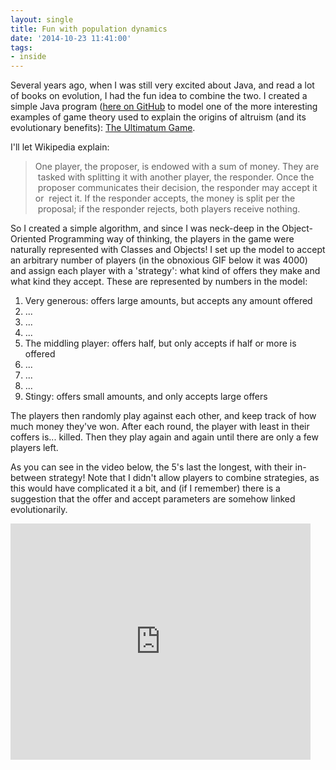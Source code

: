 ```yaml
---
layout: single
title: Fun with population dynamics
date: '2014-10-23 11:41:00'
tags:
- inside
---
```


Several years ago, when I was still very excited about Java, and read a lot of books on evolution, I had the fun idea to combine the two. I created a simple Java program ([here on GitHub](https://github.com/carderne/Altruism) to model one of the more interesting examples of game theory used to explain the origins of altruism (and its evolutionary benefits): [The Ultimatum Game](https://en.wikipedia.org/wiki/Ultimatum_game).

I'll let Wikipedia explain:

> One player, the proposer, is endowed with a sum of money. They are  tasked with splitting it with another player, the responder. Once the  proposer communicates their decision, the responder may accept it or  reject it. If the responder accepts, the money is split per the  proposal; if the responder rejects, both players receive nothing.

So I created a simple algorithm, and since I was neck-deep in the Object-Oriented Programming way of thinking, the players in the game were naturally represented with Classes and Objects! I set up the model to accept an arbitrary number of players (in the obnoxious GIF below it was 4000) and assign each player with a 'strategy': what kind of offers they make and what kind they accept. These are represented by numbers in the model:

 1. Very generous: offers large amounts, but accepts any amount offered
 2. ...
 3. ...
 4. ...
 5. The middling player: offers half, but only accepts if half or more is
    offered
 6. ...
 7. ...
 8. ...
 9. Stingy: offers small amounts, and only accepts large offers

The players then randomly play against each other, and keep track of how much money they've won. After each round, the player with least in their coffers is... killed. Then they play again and again until there are only a few players left.

As you can see in the video below, the 5's last the longest, with their in-between strategy! Note that I didn't allow players to combine strategies, as this would have complicated it a bit, and (if I remember) there is a suggestion that the offer and accept parameters are somehow linked evolutionarily.

<iframe src="https://giphy.com/embed/t6leavMMQwBQIrYiTo" width="480" height="378" frameBorder="0" class="giphy-embed" allowFullScreen></iframe><p><a href="https://giphy.com/gifs/t6leavMMQwBQIrYiTo"></a></p>